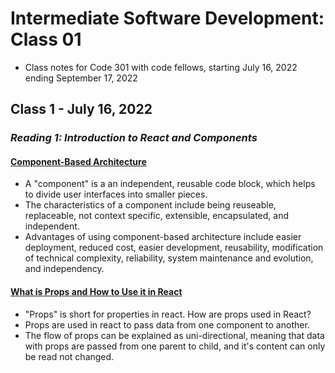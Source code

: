 # Intermediate Software Development: Class 01

* Class notes for Code 301 with code fellows, starting July 16, 2022 ending September 17, 2022

## Class 1 - July 16, 2022

### *Reading 1: Introduction to React and Components*

#### [Component-Based Architecture](https://www.tutorialspoint.com/software_architecture_design/component_based_architecture.htm)

- A "component" is a an independent, reusable code block, which helps to divide user interfaces into smaller pieces.
- The characteristics of a component include being reuseable, replaceable, not context specific, extensible, encapsulated, and independent.
- Advantages of using component-based architecture include easier deployment, reduced cost, easier development, reusability, modification of technical complexity, reliability, system maintenance and evolution, and independency.

#### [What is Props and How to Use it in React](https://itnext.io/what-is-props-and-how-to-use-it-in-react-da307f500da0#:~:text=%E2%80%9CProps%E2%80%9D%20is%20a%20special%20keyword,way%20from%20parent%20to%20child)

- "Props" is short for properties in react.
How are props used in React?
- Props are used in react to pass data from one component to another.
- The flow of props can be explained as uni-directional, meaning that data with props are passed from one parent to child, and it's content can only be read not changed.